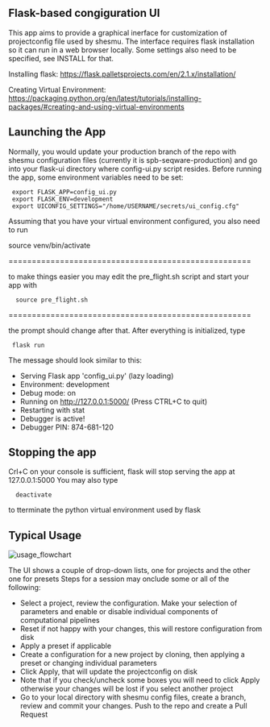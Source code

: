 ## Flask-based congiguration UI

This app aims to provide a graphical inerface for customization of projectconfig file used by shesmu.
The interface requires flask installation so it can run in a web browser locally. Some settings also
need to be specified, see INSTALL for that. 

 Installing flask: 
   https://flask.palletsprojects.com/en/2.1.x/installation/ 
 
 Creating Virtual Environment: 
   https://packaging.python.org/en/latest/tutorials/installing-packages/#creating-and-using-virtual-environments

## Launching the App

Normally, you would update your production branch of the repo with shesmu configuration files 
(currently it is spb-seqware-production) and go into your flask-ui directory where
config-ui.py script resides. Before running the app, some environment variables need to be set:

```
 export FLASK_APP=config_ui.py
 export FLASK_ENV=development
 export UICONFIG_SETTINGS="/home/USERNAME/secrets/ui_config.cfg"
```

Assuming that you have your virtual environment configured, you also need to run

 source venv/bin/activate

====================================================


to make things easier you may edit the pre_flight.sh
script and start your app with

```
  source pre_flight.sh
```

====================================================

the prompt should change after that. After everything is initialized, type

```
 flask run
```

The message should look similar to this:

 * Serving Flask app 'config_ui.py' (lazy loading)
 * Environment: development
 * Debug mode: on
 * Running on http://127.0.0.1:5000/ (Press CTRL+C to quit)
 * Restarting with stat
 * Debugger is active!
 * Debugger PIN: 874-681-120

## Stopping the app

Crl+C on your console is sufficient, flask will stop serving the app at 127.0.0.1:5000
You may also type

```
  deactivate
```

to tterminate the python virtual environment used by flask

## Typical Usage

![usage_flowchart](docs/ui_flowchart.png)

The UI shows a couple of drop-down lists, one for projects and the other one for presets
Steps for a session may onclude some or all of the following:

* Select a project, review the configuration. Make your selection of parameters and enable
  or disable individual components of computational pipelines
* Reset if not happy with your changes, this will restore configuration from disk
* Apply a preset if applicable
* Create a configuration for a new project by cloning, then applying a preset
  or changing individual parameters
* Click Apply, that will update the projectconfig on disk
* Note that if you check/uncheck some boxes you will need to click Apply
  otherwise your changes will be lost if you select another project
* Go to your local directory with shesmu config files, create a branch, review 
  and commit your changes. Push to the repo and create a Pull Request
  



